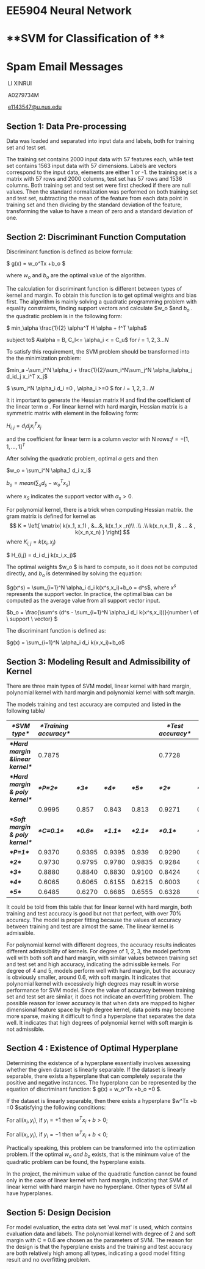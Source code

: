  

#  

 

#               **EE5904 Neural Network**

 

 

#              **SVM for Classification of **

#                **Spam Email Messages**

 

 

 

 

​																		LI XINRUI

 

​																	  A0279734M

 

​															e1143547@u.nus.edu















## **Section 1: Data Pre-processing**

Data was loaded and separated into input data and labels, both for training set and test set.

The training set contains 2000 input data with 57 features each, while test set contains 1563 input data with 57 dimensions. Labels are vectors correspond to the input data, elements are either 1 or -1. the training set is a matrix with 57 rows and 2000 columns, test set has 57 rows and 1536 columns. Both training set and test set were first checked if there are null values. Then the standard normalization was performed on both training set and test set, subtracting the mean of the feature from each data point in training set and then dividing by the standard deviation of the feature, transforming the value to have a mean of zero and a standard deviation of one.

 

## **Section 2: Discriminant Function Computation**

Discriminant function is defined as below formula:

 $ g(x) = w_o^Tx +b_o $

where $w_o$ and $b_o$ are the optimal value of the algorithm. 

The calculation for discriminant function is different between types of kernel and margin. To obtain this function is to get optimal weights and bias first. The algorithm is mainly solving a quadratic programming problem with equality constraints, finding support vectors and calculate $w_o $and $b_o$ . the quadratic problem is in the following form:

$ min_\alpha \frac{1}{2} \alpha^T H \alpha + f^T \alpha$

subject to$ A\alpha = B, C_l<= \alpha_i < = C_u$  for  $i = 1,2,3...N$

To satisfy this requirement, the SVM problem should be transformed into the the minimization problem:

$min_a -\sum_i^N \alpha_i + \frac{1}{2}\sum_i^N\sum_j^N \alpha_i\alpha_j d_id_j x_i^T x_j$

$ \sum_i^N \alpha_i d_i =0  , \alpha_i >=0 $ for  $i = 1,2,3...N$

It it important to generate the Hessian matrix H and find the coefficient of the linear term $\alpha$ . For linear kernel with hard margin, Hessian matrix is a symmetric matrix with element in the following form:

$H_{i,j} = d_i  d_j  x_i^T x_j$

and the coefficient for linear term is a column vector with N rows:$f = -[1,1,...,1]^T$

After solving the quadratic problem, optimal $\alpha$ gets and then

 $w_o = \sum_i^N \alpha_1 d_i x_i$

$b_o = mean(\sum_s d_s - w_o^T x_s)$

where $x_S$ indicates the support vector with $\alpha_s >0$.

For polynomial kernel, there is a trick when computing Hessian matrix. the gram matrix is defined for kernel as 
$$
K =  
\left[
\matrix{
k(x_1, x_1) , &...&, k(x_1,x _n)\\
.\\
.\\
k(x_n,x_1) , & ... & , k(x_n,x_n)
}
\right]
$$
where $K_{i,j} = k(x_i,x_j)$ 

$ H_{i,j} = d_i  d_j  k(x_i,x_j)$

The optimal weights $w_o $ is hard to compute, so it does not be computed directly, and $b_o$ is determined by solving the equation:

$g(x^s) = \sum_{i=1}^N \alpha_i d_i k(x^s,x_i)+b_o = d^s$, where $x^s$ represents the support vector. In practice, the optimal bias can be computed as the average value from all support vector input.

$b_o = \frac{\sum^s (d^s - \sum_{i=1}^N \alpha_i d_i k(x^s,x_i))}{number \ of \ support \ vector} $

The discriminant function is defined as:

$g(x) = \sum_{i=1}^N \alpha_i d_i k(x,x_i)+b_o$



## Section 3:  Modeling Result and Admissibility of Kernel

There are three main types of SVM model, linear kernel with hard margin, polynomial kernel with hard margin and polynomial kernel with soft margin.

The models training and test accuracy are computed and listed in the following table/

| ***\*SVM type\****                   | ***\*Training accuracy\**** |               |               |               | ***\*Test accuracy\**** |               |               |               |
| ------------------------------------ | --------------------------- | ------------- | ------------- | ------------- | ----------------------- | ------------- | ------------- | ------------- |
| ***\*Hard margin &linear kernel\**** | 0.7875                      |               |               |               | 0.7728                  |               |               |               |
| ***\*Hard margin & poly kernel\****  | ***\*P=2\****               | ***\*3\****   | ***\*4\****   | ***\*5\****   | ***\*2\****             | ***\*3\****   | ***\*4\****   | ***\*5\****   |
|                                      | 0.9995                      | 0.857         | 0.843         | 0.813         | 0.9271                  | 0.8333        | 0.8151        | 0.7897        |
| ***\*Soft margin & poly kernel\****  | ***\*C=0.1\****             | ***\*0.6\**** | ***\*1.1\**** | ***\*2.1\**** | ***\*0.1\****           | ***\*0.6\**** | ***\*1.1\**** | ***\*2.1\**** |
| ***\*P=1\****                        | 0.9370                      | 0.9395        | 0.9395        | 0.939         | 0.9290                  | 0.9290        | 0.9303        | 0.9297        |
| ***\*2\****                          | 0.9730                      | 0.9795        | 0.9780        | 0.9835        | 0.9284                  | 0.9310        | 0.9303        | 0.9310        |
| ***\*3\****                          | 0.8880                      | 0.8840        | 0.8830        | 0.9100        | 0.8424                  | 0.8444        | 0.8444        | 0.8678        |
| ***\*4\****                          | 0.6065                      | 0.6065        | 0.6155        | 0.6215        | 0.6003                  | 0.6016        | 0.6120        | 0.6159        |
| ***\*5\****                          | 0.6485                      | 0.6270        | 0.6685        | 0.6555        | 0.6328                  | 0.6204        | 0.6589        | 0.6484        |

 It could be told from this table that for linear kernel with hard margin, both training and test accuracy is good but not that perfect, with over 70% accuracy. The model is proper fitting because the values of accuracy between training and test are almost the same. The linear kernel is admissible. 

For polynomial kernel with different degrees, the accuracy results indicates different admissibility of kernels. For degree of 1, 2, 3, the model perform well with both soft and hard margin, with similar values between training set and test set and high accuracy, indicating the admissible kernels. For degree of 4 and 5, models perform well with hard margin, but the accuracy is obviously smaller, around 0.6, with soft margin. It indicates that polynomial kernel with excessively high degrees may result in worse performance for SVM model. Since the value of accuracy between training set and test set are similar, it does not indicate an overfitting problem. The possible reason for lower accuracy is that when data are mapped to higher dimensional feature space by high degree kernel, data points may become more sparse, making it difficult to find a hyperplane that separates the data well. It indicates that high degrees of polynomial kernel with soft margin is not admissible.



## Section 4 : Existence of Optimal Hyperplane

Determining the existence of a hyperplane essentially involves assessing whether the given dataset is linearly separable. If the dataset is linearly separable, there exists a hyperplane that can completely separate the positive and negative instances. The hyperplane can be represented by the equation of discriminant function: $ g(x) = w_o^Tx +b_o =0 $.

If the dataset is linearly separable, then there exists a hyperplane $w^Tx +b =0 $satisfying the following conditions:

For all$(x_i,y_i)$, if $y_i=+1$ then $w^T x_i +b >0$;

For all$(x_i,y_i)$, if $y_i= -1$ then $w^T x_i +b < 0$;

Practically speaking, this problem can be transformed into the optimization problem. If the optimal $w_o \ and \ b_o$ exists, that is the minimum value of the quadratic problem can be found, the hyperplane exists.

In the project, the minimum value of the quadratic function cannot be found only in the case of linear kernel with hard margin, indicating that SVM of linear kernel with hard margin have no hyperplane. Other types of SVM all have hyperplanes.



## Section 5: Design Decision

For model evaluation, the extra data set 'eval.mat' is used, which contains evaluation data and labels. The polynomial kernel with degree of 2 and soft margin with C = 0.6 are chosen as the parameters of SVM. The reason for the design is that the hyperplane exists and the training and test accuracy are both relatively high among all types, indicating a good model fitting result and no overfitting problem.